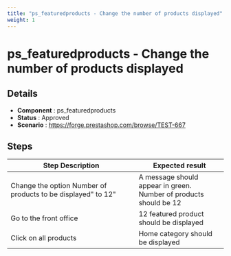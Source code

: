 ```yaml
---
title: "ps_featuredproducts - Change the number of products displayed"
weight: 1
---
```


# ps_featuredproducts - Change the number of products displayed
## Details
* **Component** : ps_featuredproducts
* **Status** : Approved
* **Scenario** : https://forge.prestashop.com/browse/TEST-667

## Steps
| Step Description | Expected result |
| ----- | ----- |
| Change the option Number of products to be displayed" to 12" | A message should appear in green.<br>Number of products should be 12 |
| Go to the front office | 12 featured product should be displayed |
| Click on all products | Home category should be displayed |
